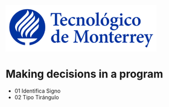 ![Tec de Monterrey](images/logotecmty.png)
# Making decisions in a program

- 01 Identifica Signo
- 02 Tipo Tirángulo
